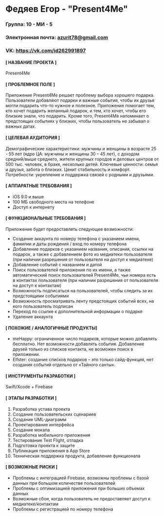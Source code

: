 # Федяев Егор - "Present4Me"

### Группа: 10 - МИ - 5
### Электронная почта: azurit78@gmail.com
### VK: https://vk.com/id262991897

#### [ НАЗВАНИЕ ПРОЕКТА ]
Present4Me

#### [ ПРОБЛЕМНОЕ ПОЛЕ ]
Приложение Present4Me решает проблему выбора хорошего подарка. Пользователи добавляют подарки и важные события, чтобы их друзья могли подарить что-то нужное и полезное. Приложение помогает тем, кто хочет подарить желанный подарок, и тем, кто хочет, чтобы его близкие знали, что подарить. Кроме того, Present4Me напоминает о предстоящих событиях у близких, чтобы пользователь не забывал о важных датах. 

#### [ ЦЕЛЕВАЯ АУДИТОРИЯ ]
Демографические характеристики: мужчины и женщины в возрасте 25 - 55 лет (ядро ЦА: мужчины и женщины 30 – 45 лет), с доходом средний/выше среднего, жители крупных городов и деловых центров от 500 тыс. человек, в браке, несколько детей. 
Ключевые ценности: семья и друзья, забота о близких. Ценит стабильность и комфорт. 
Потребности: укрепление и поддержка связей с родными и друзьями. 

#### [ АППАРАТНЫЕ ТРЕБОВАНИЯ ]
* iOS 9.0 и выше
* 100 МБ свободного места на телефоне
* Доступ к интернету

#### [ ФУНКЦИОНАЛЬНЫЕ ТРЕБОВАНИЯ ]
Приложение будет предоставлять следующее возможности:
* Создание аккаунта по номеру телефона с указанием имени, фамилии и даты рождения / вход по номеру телефона
* Добавление подарков с указанием названия, описания, ссылки на подарок, а также с добавлением фото из медиатеки пользователя (при наличии разрешения от пользователя на доступ к медиатеке)
* Добавление событий с названием и датой
* Поиск пользователей приложения по их имени, а также автоматический поиск пользователей Present4Me, чьи номера есть в контактах пользователя (при наличии разрешения от пользователя на доступ к контактам) 
* Возможность подписаться на пользователей, чтобы следить за их предстоящими событиями
* Возможность просматривать ленту предстоящих событий всех, на кого пользователь подписан
* Переход по ссылке к дополнительной информации о подарке
* Удаление аккаунта

#### [ ПОХОЖИЕ / АНАЛОГИЧНЫЕ ПРОДУКТЫ]
* meHappy: ограниченное число подарков, которые можно добавлять бесплатно. Нет возможности добавлять события. Добавление друзей только из списков контакта, не возможен поиск в приложении.
* Elfster: создание списков подарков – это только сайд-функция, нет создания событий отдельно от «Тайного санты». 

#### [ ИНСТРУМЕНТЫ РАЗРАБОТКИ ]
Swift/Xcode + Firebase

#### [ ЭТАПЫ РАЗРАБОТКИ ]
1. Разработка устава проекта
2. Создание пользовательских сценариев
3. Создание UML-диаграмм 
4. Проектирование интерфейса
5. Создание мокапа
6. Разработка мобильного приложения
7. Тестирование Test Flight, отладка
8. Подготовка проекта к защите
9. Публикация приложения в App Store
10. Техническая поддержка продукта, добавление функционала

#### [ ВОЗМОЖНЫЕ РИСКИ ]
* Проблемы с интеграцией Firebase, возможны проблемы с базой данных при большом количестве пользователей
* Проблемы с оптимизацией приложения при больших объемах данных
* Возможные сбои, когда пользователь не предоставляет доступ к медиатеке/контактам
* Проблемы с регистрацией по номеру телефона
